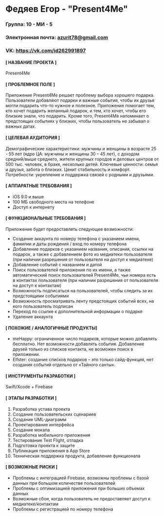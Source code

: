 # Федяев Егор - "Present4Me"

### Группа: 10 - МИ - 5
### Электронная почта: azurit78@gmail.com
### VK: https://vk.com/id262991897

#### [ НАЗВАНИЕ ПРОЕКТА ]
Present4Me

#### [ ПРОБЛЕМНОЕ ПОЛЕ ]
Приложение Present4Me решает проблему выбора хорошего подарка. Пользователи добавляют подарки и важные события, чтобы их друзья могли подарить что-то нужное и полезное. Приложение помогает тем, кто хочет подарить желанный подарок, и тем, кто хочет, чтобы его близкие знали, что подарить. Кроме того, Present4Me напоминает о предстоящих событиях у близких, чтобы пользователь не забывал о важных датах. 

#### [ ЦЕЛЕВАЯ АУДИТОРИЯ ]
Демографические характеристики: мужчины и женщины в возрасте 25 - 55 лет (ядро ЦА: мужчины и женщины 30 – 45 лет), с доходом средний/выше среднего, жители крупных городов и деловых центров от 500 тыс. человек, в браке, несколько детей. 
Ключевые ценности: семья и друзья, забота о близких. Ценит стабильность и комфорт. 
Потребности: укрепление и поддержка связей с родными и друзьями. 

#### [ АППАРАТНЫЕ ТРЕБОВАНИЯ ]
* iOS 9.0 и выше
* 100 МБ свободного места на телефоне
* Доступ к интернету

#### [ ФУНКЦИОНАЛЬНЫЕ ТРЕБОВАНИЯ ]
Приложение будет предоставлять следующее возможности:
* Создание аккаунта по номеру телефона с указанием имени, фамилии и даты рождения / вход по номеру телефона
* Добавление подарков с указанием названия, описания, ссылки на подарок, а также с добавлением фото из медиатеки пользователя (при наличии разрешения от пользователя на доступ к медиатеке)
* Добавление событий с названием и датой
* Поиск пользователей приложения по их имени, а также автоматический поиск пользователей Present4Me, чьи номера есть в контактах пользователя (при наличии разрешения от пользователя на доступ к контактам) 
* Возможность подписаться на пользователей, чтобы следить за их предстоящими событиями
* Возможность просматривать ленту предстоящих событий всех, на кого пользователь подписан
* Переход по ссылке к дополнительной информации о подарке
* Удаление аккаунта

#### [ ПОХОЖИЕ / АНАЛОГИЧНЫЕ ПРОДУКТЫ]
* meHappy: ограниченное число подарков, которые можно добавлять бесплатно. Нет возможности добавлять события. Добавление друзей только из списков контакта, не возможен поиск в приложении.
* Elfster: создание списков подарков – это только сайд-функция, нет создания событий отдельно от «Тайного санты». 

#### [ ИНСТРУМЕНТЫ РАЗРАБОТКИ ]
Swift/Xcode + Firebase

#### [ ЭТАПЫ РАЗРАБОТКИ ]
1. Разработка устава проекта
2. Создание пользовательских сценариев
3. Создание UML-диаграмм 
4. Проектирование интерфейса
5. Создание мокапа
6. Разработка мобильного приложения
7. Тестирование Test Flight, отладка
8. Подготовка проекта к защите
9. Публикация приложения в App Store
10. Техническая поддержка продукта, добавление функционала

#### [ ВОЗМОЖНЫЕ РИСКИ ]
* Проблемы с интеграцией Firebase, возможны проблемы с базой данных при большом количестве пользователей
* Проблемы с оптимизацией приложения при больших объемах данных
* Возможные сбои, когда пользователь не предоставляет доступ к медиатеке/контактам
* Проблемы с регистрацией по номеру телефона
